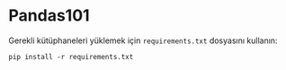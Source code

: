 # Pandas101

Gerekli kütüphaneleri yüklemek için `requirements.txt` dosyasını kullanın:
```shell
pip install -r requirements.txt
```
